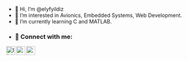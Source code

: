 - 👋 Hi, I’m @elyfyildiz
- 👀 I’m interested in Avionics, Embedded Systems, Web Development.
- 🌱 I’m currently learning C and MATLAB.
- ### 📩 Connect with me:

[<img align="left" alt="linkedin | LinkedIn" width="24px" src="https://raw.githubusercontent.com/peterthehan/peterthehan/master/assets/linkedin.svg" />][linkedin]
[<img align="left" height="24" width="24" src="https://cdn.jsdelivr.net/npm/simple-icons@v4/icons/instagram.svg" />][instagram]
[<img align="left" height="24" width="24" src="https://cdn.jsdelivr.net/npm/simple-icons@v4/icons/gmail.svg" />][gmail]


<br />


[instagram]: https://www.instagram.com/elyfyl/
[linkedin]: https://www.linkedin.com/in/elyfyildiz/
[gmail]: mailto:eeliff.yildizzz@gmail.com
<br />



<!---
elyfyildiz/elyfyildiz is a ✨ special ✨ repository because its `README.md` (this file) appears on your GitHub profile.
You can click the Preview link to take a look at your changes.
--->
